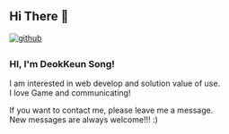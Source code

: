 ## Hi There 👋  

<a href="https://github.com/htans" target="_blank">
<img src=https://img.shields.io/badge/github-%2324292e.svg?&style=for-the-badge&logo=github&logoColor=white alt=github style="margin-bottom: 5px;" />
</a>  


### HI, I'm DeokKeun Song!

I am interested in web develop and solution value of use. <br/>
I love Game and communicating! 

If you want to contact me, please leave me a message.<br>
New messages are always welcome!!! :) 
<br/>

<!--
**htans/htans** is a ✨ _special_ ✨ repository because its `README.md` (this file) appears on your GitHub profile.

Here are some ideas to get you started:

- 🔭 I’m currently working on ...
- 🌱 I’m currently learning ...
- 👯 I’m looking to collaborate on ...
- 🤔 I’m looking for help with ...
- 💬 Ask me about ...
- 📫 How to reach me: ...
- 😄 Pronouns: ...
- ⚡ Fun fact: ...
-->
